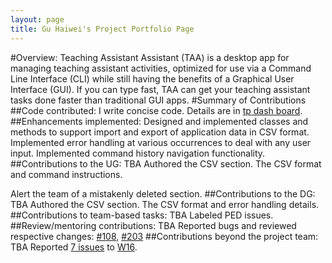 ```yaml
---
layout: page
title: Gu Haiwei's Project Portfolio Page
---
```


#Overview:
Teaching Assistant Assistant (TAA) is a desktop app for managing teaching assistant
activities, optimized for use via a Command Line Interface (CLI) while still having
the benefits of a Graphical User Interface (GUI). If you can type fast, TAA can get
your teaching assistant tasks done faster than traditional GUI apps.
#Summary of Contributions
##Code contributed:
I write concise code. Details are in [tp dash board](https://nus-cs2103-ay2223s2.github.io/tp-dashboard/?search=williamhaiweigu&breakdown=true&sort=groupTitle%20dsc&sortWithin=title&since=2023-02-17&timeframe=commit&mergegroup=&groupSelect=groupByRepos&checkedFileTypes=docs~functional-code~test-code~other&tabOpen=true&tabType=authorship&tabAuthor=WilliamHaiweiGu&tabRepo=AY2223S2-CS2103T-T14-4%2Ftp%5Bmaster%5D&authorshipIsMergeGroup=false&authorshipFileTypes=docs~functional-code~test-code~other&authorshipIsBinaryFileTypeChecked=false&authorshipIsIgnoredFilesChecked=false).
##Enhancements implemented:
Designed and implemented classes and methods to support import and export of application data in CSV format.
Implemented error handling at various occurrences to deal with any user input.
Implemented command history navigation functionality.
##Contributions to the UG: TBA
Authored the CSV section. The CSV format and command instructions.

Alert the team of a mistakenly deleted section.
##Contributions to the DG: TBA
Authored the CSV section. The CSV format and error handling details.
##Contributions to team-based tasks: TBA
Labeled PED issues.
##Review/mentoring contributions: TBA
Reported bugs and reviewed respective changes: [#108](https://github.com/AY2223S2-CS2103T-T14-4/tp/pull/108), [#203](https://github.com/AY2223S2-CS2103T-T14-4/tp/pull/203)
##Contributions beyond the project team: TBA
Reported [7 issues](https://github.com/WilliamHaiweiGu/ped/issues) to [W16](https://github.com/AY2223S2-CS2103-W16-3/tp).
